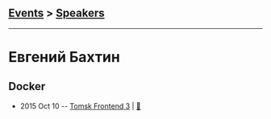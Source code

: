 ## [Events](../README.md) > [Speakers](../speakers.md)
---

# Евгений Бахтин

## Docker
- 2015 Oct 10 -- [Tomsk Frontend 3](http://www.youtube.com/watch?v=424xarM4lWE)  | [:notebook:](https://github.com/ifaced/tomsk-front-end-meetup/blob/master/2015.10.10-webpack-docker-webrtc/docker.pdf)  
